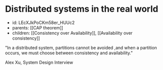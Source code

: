 # Distributed systems in the real world
* id: LEcXJkPoCKm58er_HUUc2
* parents: [[CAP theorem]]
* children: [[Consistency over Availability]], [[Availability over consistency]]

"In a distributed system, partitions cannot be avoided ,and when a partition occurs, we must choose between consistency and availability."

Alex Xu, System Design Interview